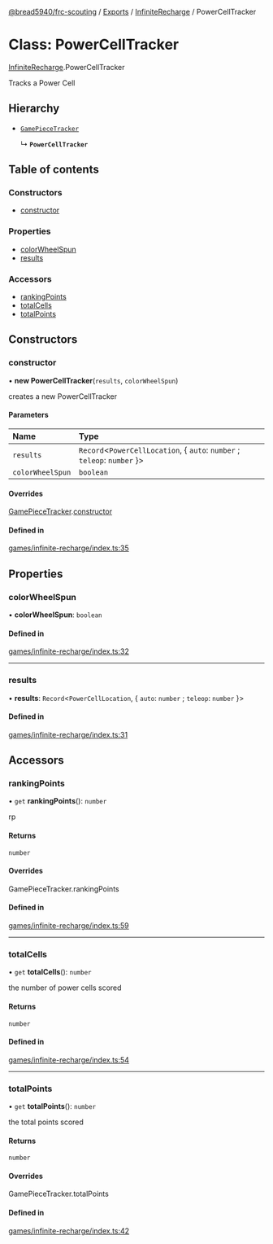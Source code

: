 [@bread5940/frc-scouting](../README.md) / [Exports](../modules.md) / [InfiniteRecharge](../modules/InfiniteRecharge.md) / PowerCellTracker

# Class: PowerCellTracker

[InfiniteRecharge](../modules/InfiniteRecharge.md).PowerCellTracker

Tracks a Power Cell

## Hierarchy

- [`GamePieceTracker`](GamePieceTracker.md)

  ↳ **`PowerCellTracker`**

## Table of contents

### Constructors

- [constructor](InfiniteRecharge.PowerCellTracker.md#constructor)

### Properties

- [colorWheelSpun](InfiniteRecharge.PowerCellTracker.md#colorwheelspun)
- [results](InfiniteRecharge.PowerCellTracker.md#results)

### Accessors

- [rankingPoints](InfiniteRecharge.PowerCellTracker.md#rankingpoints)
- [totalCells](InfiniteRecharge.PowerCellTracker.md#totalcells)
- [totalPoints](InfiniteRecharge.PowerCellTracker.md#totalpoints)

## Constructors

### constructor

• **new PowerCellTracker**(`results`, `colorWheelSpun`)

creates a new PowerCellTracker

#### Parameters

| Name | Type |
| :------ | :------ |
| `results` | `Record`<`PowerCellLocation`, { `auto`: `number` ; `teleop`: `number`  }\> |
| `colorWheelSpun` | `boolean` |

#### Overrides

[GamePieceTracker](GamePieceTracker.md).[constructor](GamePieceTracker.md#constructor)

#### Defined in

[games/infinite-recharge/index.ts:35](https://github.com/BREAD5940/frc-scouting/blob/4bb8602/src/games/infinite-recharge/index.ts#L35)

## Properties

### colorWheelSpun

• **colorWheelSpun**: `boolean`

#### Defined in

[games/infinite-recharge/index.ts:32](https://github.com/BREAD5940/frc-scouting/blob/4bb8602/src/games/infinite-recharge/index.ts#L32)

___

### results

• **results**: `Record`<`PowerCellLocation`, { `auto`: `number` ; `teleop`: `number`  }\>

#### Defined in

[games/infinite-recharge/index.ts:31](https://github.com/BREAD5940/frc-scouting/blob/4bb8602/src/games/infinite-recharge/index.ts#L31)

## Accessors

### rankingPoints

• `get` **rankingPoints**(): `number`

rp

#### Returns

`number`

#### Overrides

GamePieceTracker.rankingPoints

#### Defined in

[games/infinite-recharge/index.ts:59](https://github.com/BREAD5940/frc-scouting/blob/4bb8602/src/games/infinite-recharge/index.ts#L59)

___

### totalCells

• `get` **totalCells**(): `number`

the number of power cells scored

#### Returns

`number`

#### Defined in

[games/infinite-recharge/index.ts:54](https://github.com/BREAD5940/frc-scouting/blob/4bb8602/src/games/infinite-recharge/index.ts#L54)

___

### totalPoints

• `get` **totalPoints**(): `number`

the total points scored

#### Returns

`number`

#### Overrides

GamePieceTracker.totalPoints

#### Defined in

[games/infinite-recharge/index.ts:42](https://github.com/BREAD5940/frc-scouting/blob/4bb8602/src/games/infinite-recharge/index.ts#L42)
